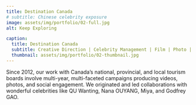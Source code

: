 ```yaml
---
title: Destination Canada
# subtitle: Chinese celebrity exposure
image: assets/img/portfolio/02-full.jpg
alt: Keep Exploring

caption:
  title: Destination Canada
  subtitle: Creative Direction | Celebrity Management | Film | Photo | Socials
  thumbnail: assets/img/portfolio/02-thumbnail.jpg
---
```

Since 2012, our work with Canada’s national, provincial, and local tourism boards involve multi-year, multi-faceted campaigns producing videos, photos, and social engagement. We originated and led collaborations with wonderful celebrities like QU Wanting, Nana OUYANG, Miya, and Godfrey GAO.